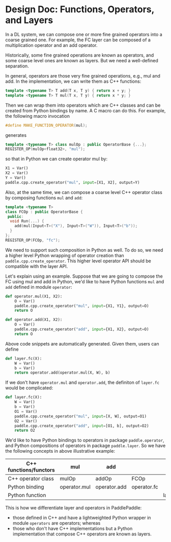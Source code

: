 # Design Doc: Functions, Operators, and Layers

In a DL system, we can compose one or more fine grained operators into a coarse grained one.  For example, the FC layer can be composed of a multiplication operator and an add operator.

Historically, some fine grained operations are known as operators, and some coarse level ones are known as layers.  But we need a well-defined separation.

In general, operators are those very fine grained operations, e.g., mul and add. In the implementation, we can write them as C++ functions:

```c++
template <typename T> T add(T x, T y) { return x + y; }
template <typename T> T mul(T x, T y) { return x * y; }
```

Then we can wrap them into operators which are C++ classes and can be created from Python bindings by name.  A C macro can do this. For example, the following macro invocation

```c++
#define MAKE_FUNCTION_OPERATOR(mul);
```

generates

```c++
template <typename T> class mulOp : public OperatorBase {...};
REGISTER_OP(mulOp<float32>, "mul");
```

so that in Python we can create operator mul by:

```python
X1 = Var()
X2 = Var()
Y = Var()
paddle.cpp.create_operator("mul", input=[X1, X2], output=Y)
```

Also, at the same time, we can compose a coarse level C++ operator class by composing functions `mul` and `add`:

```c++
template <typename T>
class FCOp : public OperatorBase {
 public:
  void Run(...) {
    add(mul(Input<T>("X"), Input<T>("W")), Input<T>("b"));
  }
};
REGISTER_OP(FCOp, "fc");
```

We need to support such composition in Python as well.  To do so, we need a higher level Python wrapping of operator creation than `paddle.cpp.create_operator`.  This higher level operator API should be compatible with the layer API.

Let's explain using an example.  Suppose that we are going to compose the FC using mul and add in Python, we'd like to have Python functions `mul` and `add` defined in module `operator`:

```python
def operator.mul(X1, X2):
    O = Var()
    paddle.cpp.create_operator("mul", input={X1, Y1}, output=O)
    return O

def operator.add(X1, X2):
    O = Var()
    paddle.cpp.create_operator("add", input={X1, X2}, output=O)
    return O
```

Above code snippets are automatically generated.  Given them, users can define

```python
def layer.fc(X):
    W = Var()
    b = Var()
    return operator.add(operator.mul(X, W), b)
```

If we don't have `operator.mul` and `operator.add`, the definiton of `layer.fc` would be complicated:

```python
def layer.fc(X):
    W = Var()
    b = Var()
    O1 = Var()
    paddle.cpp.create_operator("mul", input=[X, W], output=O1)
    O2 = Var()
    paddle.cpp.create_operator("add", input=[O1, b], output=O2)
    return O2
```

We'd like to have Python bindings to operators in package `paddle.operator`, and Python compositions of operators in package `paddle.layer`.  So we have the following concepts in above illustrative example:

<table>
<thead>
<tr>
<th>C++ functions/functors</th>
<th>mul</th>
<th>add</th>
<th></th>
<th></th>
</tr>
</thead>
<tbody>
<tr>
<td>C++ operator class </td>
<td>mulOp</td>
<td>addOp </td>
<td>FCOp </td>
<td></td>
</tr>
<tr>
<td>Python binding  </td>
<td>operator.mul</td>
<td> operator.add </td>
<td>operator.fc </td>
<td></td>
</tr>
<tr>
<td>Python function   </td>
<td></td>
<td></td>
<td> </td>
<td>layer.fc</td>
</tr>
</tbody>
</table>


This is how we differentiate layer and operators in PaddlePaddle:

- those defined in C++ and have a lightweighted Python wrapper in module `operators` are operators; whereas
- those who don't have C++ implementations but a Python implementation that compose C++ operators are known as layers.
